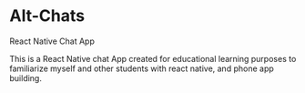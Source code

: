 # Alt-Chats
React Native Chat App

This is a React Native chat App created for educational learning purposes to familiarize myself and other students with react native, and phone app building.
